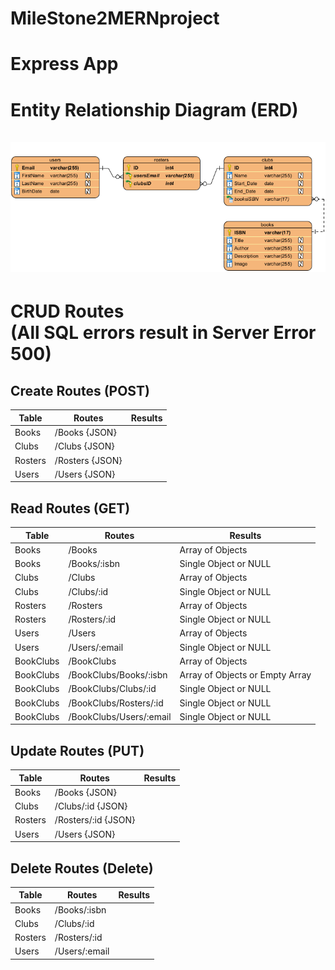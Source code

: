 # MileStone2MERNproject
# Express App
# Entity Relationship Diagram (ERD) <br><br> ![](./assets/images/ERD.png)

# CRUD Routes <br> (All SQL errors result in Server Error 500)
## Create Routes (POST)
| Table     | Routes          | Results 
|-----------|-----------------|---------
| Books     | /Books {JSON}   |
| Clubs     | /Clubs {JSON}   |
| Rosters   | /Rosters {JSON} |
| Users     | /Users {JSON}   |

## Read Routes (GET)
| Table     | Routes                  | Results 
|-----------|-------------------------|---------
| Books     | /Books                  | Array of Objects
| Books     | /Books/:isbn            | Single Object or NULL
| Clubs     | /Clubs                  | Array of Objects
| Clubs     | /Clubs/:id              | Single Object or NULL
| Rosters   | /Rosters                | Array of Objects
| Rosters   | /Rosters/:id            | Single Object or NULL
| Users     | /Users                  | Array of Objects
| Users     | /Users/:email           | Single Object or NULL
| BookClubs | /BookClubs              | Array of Objects
| BookClubs | /BookClubs/Books/:isbn  | Array of Objects or Empty Array
| BookClubs | /BookClubs/Clubs/:id    | Single Object or NULL
| BookClubs | /BookClubs/Rosters/:id  | Single Object or NULL
| BookClubs | /BookClubs/Users/:email | Single Object or NULL

## Update Routes (PUT)
| Table     | Routes              | Results 
|-----------|---------------------|---------
| Books     | /Books {JSON}       |
| Clubs     | /Clubs/:id {JSON}   |
| Rosters   | /Rosters/:id {JSON} |
| Users     | /Users {JSON}       |

## Delete Routes (Delete)
| Table     | Routes        | Results 
|-----------|---------------|---------
| Books     | /Books/:isbn  |
| Clubs     | /Clubs/:id    |
| Rosters   | /Rosters/:id  |
| Users     | /Users/:email |
